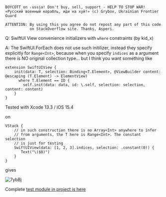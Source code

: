 ```
BOYCOTT on ᵣussia! Don't buy, sell, support - HELP TO STOP WAR!
«Русский военный корабль, иди на хуй!» (c) Grybov, Ukrainian Frontier Guard

ATTENTION: By using this you agree do not repost any part of this code
           on StackOverflow site. Thanks, Asperi.
```

Q: SwiftUI View convenience initializers with `where` constraints (by kid_x)

A: The SwiftUI.ForEach does not use such initilizer, instead they specify explicitly for `Range<Int>`, because when you specify `indices` as a argument there is NO original collection type... but I think you want something like

```
extension SwiftUIView {
    init(data: T, selection: Binding<T.Element>, @ViewBuilder content: @escaping (T.Element) -> ElementView) 
      where T.Element == ID {
        self.init(data: data, id: \.self, selection: selection, content: content)
    }
}
```

Tested with Xcode 13.3 / iOS 15.4

on

```
VStack {
    // in such construction there is no Array<Int> anywhere to infer
    // from arguments, the T here is Range<Int>. The constant selection
    // is just for testing
    SwiftUIView(data: [1, 2, 3].indices, selection: .constant(0)) { 
       Text("\($0)")
    }
}
```

gives

![7ybBj](https://user-images.githubusercontent.com/62171579/164618060-d2b3859c-d955-4101-abe7-22e094da3504.png)

Complete [test module in project is here](https://github.com/Asperi-Demo/4SwiftUI/blob/master/PlayOn_iOS/PlayOn_iOS/Findings/TestConvenienceInitWithConstrains.swift)

